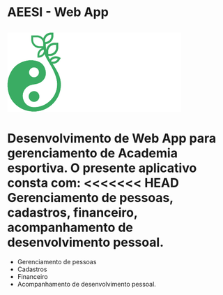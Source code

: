 # AEESI - Web App
![Aeesi Logo!](/static/img/logo.png "Logo AEESI")
---

Desenvolvimento de Web App para gerenciamento de Academia esportiva.
O presente aplicativo consta com:
<<<<<<< HEAD
Gerenciamento de pessoas, cadastros, financeiro, acompanhamento de desenvolvimento pessoal.
=======
- Gerenciamento de pessoas
- Cadastros
- Financeiro
- Acompanhamento de desenvolvimento pessoal.
